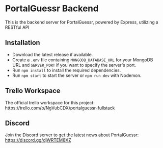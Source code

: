 # PortalGuessr Backend

This is the backend server for PortalGuessr, powered by Express, utilizing a RESTful API

## Installation

- Download the latest release if available.
- Create a `.env` file containing `MONGODB_DATABASE_URL` for your MongoDB URL and `SERVER_PORT` if you want to specify the server's port.
- Run `npm install` to install the required dependencies.
- Run `npm start` to start the server or `npm run dev` with Nodemon.

## Trello Workspace

The official trello workspace for this project: <https://trello.com/b/NgVubCDX/portalguessr-fullstack>

## Discord

Join the Discord server to get the latest news about PortalGuessr: https://discord.gg/djWRTEM8XZ
